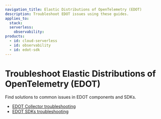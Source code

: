 ```yaml
---
navigation_title: Elastic Distributions of OpenTelemetry (EDOT)
description: Troubleshoot EDOT issues using these guides.
applies_to:
  stack:
  serverless:
    observability:
products:
  - id: cloud-serverless
  - id: observability
  - id: edot-sdk
---
```


# Troubleshoot Elastic Distributions of OpenTelemetry (EDOT)

Find solutions to common issues in EDOT components and SDKs.

- [EDOT Collector troubleshooting](/troubleshoot/ingest/opentelemetry/edot-collector/index.md)
- [EDOT SDKs troubleshooting](/troubleshoot/ingest/opentelemetry/edot-sdks/index.md)
